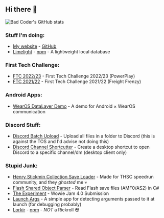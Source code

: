 ## Hi there 👋
![Bad Coder's GitHub stats](https://github-readme-stats.vercel.app/api?username=imaperson1060&include_all_commits=true&show_icons=true&hide_rank=true&theme=radical)

### Stuff I'm doing:
- [My website](https://imaperson.dev) - [GitHub](https://github.com/imaperson1060/imaperson.dev)
- [Limelight](https://github.com/imaperson1060/limelight) - [npm](https://npm.im/limelightdb) - A lightweight local database

### First Tech Challenge:
- [FTC 2022/23](https://github.com/imaperson1060/Ftc22) - First Tech Challenge 2022/23 (PowerPlay)
- [FTC 2021/22](https://github.com/imaperson1060/Ftc21) - First Tech Challenge 2021/22 (Freight Frenzy)

### Android Apps:
- [WearOS DataLayer Demo](https://github.com/imaperson1060/WearOS-DataLayer-Demo) - A demo for Android × WearOS communication

### Discord Stuff:
- [Discord Batch Upload](https://github.com/imaperson1060/Discord-Batch-Upload) - Upload all files in a folder to Discord (this is against the TOS and I'd advise not doing this)
- [Discord Channel Shortcutter](https://github.com/imaperson1060/discord-channel-shortcutter) - Create a desktop shortcut to open Discord to a specific channel/dm (desktop client only)

### Stupid Junk:
- [Henry Stickmin Collection Save Loader](https://github.com/imaperson1060/HS-Save-Loader) - Made for THSC speedrun community, and they _ghosted_ me 💀
- [Flash Shared Object Parser](https://github.com/imaperson1060/Flash-SharedObject-Parser) - Read Flash save files (AMF0/AS2) in C#
- [The Experiment](https://github.com/imaperson1060/TheExperiment) - Wowie Jam 4.0 Submission
- [Launch Args](https://github.com/imaperson1060/AndroidLaunchArguments) - A simple app for detecting arguments passed to it at launch (for debugging probably)
- [Lorkir](https://github.com/imaperson1060/lorkir) - [npm](https://npm.im/lorkir) - *NOT* a Rickroll 😳
